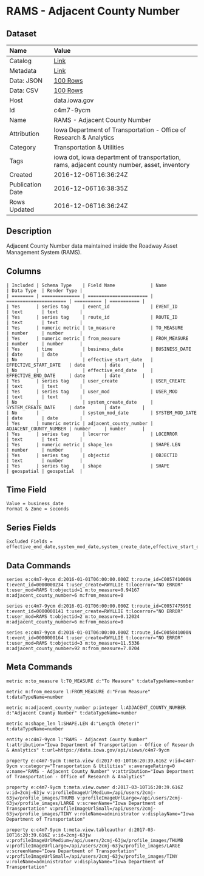 # RAMS - Adjacent County Number

## Dataset

| Name | Value |
| :--- | :---- |
| Catalog | [Link](https://catalog.data.gov/dataset/rams-adjacent-county-number) |
| Metadata | [Link](https://data.iowa.gov/api/views/c4m7-9ycm) |
| Data: JSON | [100 Rows](https://data.iowa.gov/api/views/c4m7-9ycm/rows.json?max_rows=100) |
| Data: CSV | [100 Rows](https://data.iowa.gov/api/views/c4m7-9ycm/rows.csv?max_rows=100) |
| Host | data.iowa.gov |
| Id | c4m7-9ycm |
| Name | RAMS - Adjacent County Number |
| Attribution | Iowa Department of Transportation - Office of Research & Analytics |
| Category | Transportation & Utilities |
| Tags | iowa dot, iowa department of transportation, rams, adjacent county number, asset, inventory |
| Created | 2016-12-06T16:36:24Z |
| Publication Date | 2016-12-06T16:38:35Z |
| Rows Updated | 2016-12-06T16:36:24Z |

## Description

Adjacent County Number data maintained inside the Roadway Asset Management System (RAMS).

## Columns

```ls
| Included | Schema Type    | Field Name             | Name                   | Data Type  | Render Type |
| ======== | ============== | ====================== | ====================== | ========== | =========== |
| Yes      | series tag     | event_id               | EVENT_ID               | text       | text        |
| Yes      | series tag     | route_id               | ROUTE_ID               | text       | text        |
| Yes      | numeric metric | to_measure             | TO_MEASURE             | number     | number      |
| Yes      | numeric metric | from_measure           | FROM_MEASURE           | number     | number      |
| Yes      | time           | business_date          | BUSINESS_DATE          | date       | date        |
| No       |                | effective_start_date   | EFFECTIVE_START_DATE   | date       | date        |
| No       |                | effective_end_date     | EFFECTIVE_END_DATE     | date       | date        |
| Yes      | series tag     | user_create            | USER_CREATE            | text       | text        |
| Yes      | series tag     | user_mod               | USER_MOD               | text       | text        |
| No       |                | system_create_date     | SYSTEM_CREATE_DATE     | date       | date        |
| No       |                | system_mod_date        | SYSTEM_MOD_DATE        | date       | date        |
| Yes      | numeric metric | adjacent_county_number | ADJACENT_COUNTY_NUMBER | number     | number      |
| Yes      | series tag     | locerror               | LOCERROR               | text       | text        |
| Yes      | numeric metric | shape_len              | SHAPE.LEN              | number     | number      |
| Yes      | series tag     | objectid               | OBJECTID               | text       | number      |
| Yes      | series tag     | shape                  | SHAPE                  | geospatial | geospatial  |
```

## Time Field

```ls
Value = business_date
Format & Zone = seconds
```

## Series Fields

```ls
Excluded Fields = effective_end_date,system_mod_date,system_create_date,effective_start_date
```

## Data Commands

```ls
series e:c4m7-9ycm d:2016-01-01T06:00:00.000Z t:route_id=C005741000N t:event_id=0000000234 t:user_create=RWYLLIE t:locerror="NO ERROR" t:user_mod=RAMS t:objectid=1 m:to_measure=0.94167 m:adjacent_county_number=6 m:from_measure=0

series e:c4m7-9ycm d:2016-01-01T06:00:00.000Z t:route_id=C005747595E t:event_id=0000000141 t:user_create=RWYLLIE t:locerror="NO ERROR" t:user_mod=RAMS t:objectid=2 m:to_measure=0.12024 m:adjacent_county_number=6 m:from_measure=0

series e:c4m7-9ycm d:2016-01-01T06:00:00.000Z t:route_id=C005841000N t:event_id=0000000164 t:user_create=RWYLLIE t:locerror="NO ERROR" t:user_mod=RAMS t:objectid=3 m:to_measure=11.5336 m:adjacent_county_number=92 m:from_measure=7.0204
```

## Meta Commands

```ls
metric m:to_measure l:TO_MEASURE d:"To Measure" t:dataTypeName=number

metric m:from_measure l:FROM_MEASURE d:"From Measure" t:dataTypeName=number

metric m:adjacent_county_number p:integer l:ADJACENT_COUNTY_NUMBER d:"Adjacent County Number" t:dataTypeName=number

metric m:shape_len l:SHAPE.LEN d:"Length (Meter)" t:dataTypeName=number

entity e:c4m7-9ycm l:"RAMS - Adjacent County Number" t:attribution="Iowa Department of Transportation - Office of Research & Analytics" t:url=https://data.iowa.gov/api/views/c4m7-9ycm

property e:c4m7-9ycm t:meta.view d:2017-03-10T16:20:39.616Z v:id=c4m7-9ycm v:category="Transportation & Utilities" v:averageRating=0 v:name="RAMS - Adjacent County Number" v:attribution="Iowa Department of Transportation - Office of Research & Analytics"

property e:c4m7-9ycm t:meta.view.owner d:2017-03-10T16:20:39.616Z v:id=2cmj-63jw v:profileImageUrlMedium=/api/users/2cmj-63jw/profile_images/THUMB v:profileImageUrlLarge=/api/users/2cmj-63jw/profile_images/LARGE v:screenName="Iowa Department of Transportation" v:profileImageUrlSmall=/api/users/2cmj-63jw/profile_images/TINY v:roleName=administrator v:displayName="Iowa Department of Transportation"

property e:c4m7-9ycm t:meta.view.tableauthor d:2017-03-10T16:20:39.616Z v:id=2cmj-63jw v:profileImageUrlMedium=/api/users/2cmj-63jw/profile_images/THUMB v:profileImageUrlLarge=/api/users/2cmj-63jw/profile_images/LARGE v:screenName="Iowa Department of Transportation" v:profileImageUrlSmall=/api/users/2cmj-63jw/profile_images/TINY v:roleName=administrator v:displayName="Iowa Department of Transportation"
```